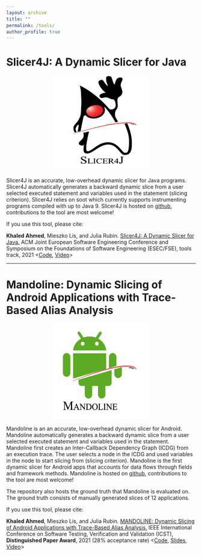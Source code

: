 ```yaml
---
layout: archive
title: ""
permalink: /tools/
author_profile: true
---
```


# Slicer4J: A Dynamic Slicer for Java


<img src="../images/slicer4j_logo.png"
width="256"
height="256"
style="display: block; margin: 0 auto"> 

Slicer4J is an accurate, low-overhead dynamic slicer for Java programs. Slicer4J automatically generates a backward dynamic slice from a user selected executed statement and variables used in the statement (slicing criterion). Slicer4J relies on soot which currently supports instrumenting programs compiled with up to Java 9. Slicer4J is hosted on [github](https://github.com/resess/Slicer4J), contributions to the tool are most welcome!

If you use this tool, please cite:

**Khaled Ahmed**, Mieszko Lis, and Julia Rubin. [Slicer4J: A Dynamic Slicer for Java.](https://people.ece.ubc.ca/mjulia/publications/Slicer4J_2021.pdf) ACM Joint European Software Engineering Conference and Symposium on the Foundations of Software Engineering (ESEC/FSE), tools track, 2021 <[Code](https://github.com/resess/Slicer4J), [Video](https://youtu.be/mn7z6I-WyH4)>

---

# Mandoline: Dynamic Slicing of Android Applications with Trace-Based Alias Analysis

<img src="../images/mandoline_Logo.png"
width="256"
height="256"
style="display: block; margin: 0 auto"> 

Mandoline is an an accurate, low-overhead dynamic slicer for Android. Mandoline automatically generates a backward dynamic slice from a user selected executed statement and variables used in the statement. Mandoline first creates an Inter-Callback Dependency Graph (ICDG) from an execution trace. The user selects a node in the ICDG and used variables in the node to start slicing from (slicing criterion). Mandoline is the first dynamic slicer for Android apps that accounts for data flows through fields and framework methods.
Mandoline is hosted on [github](https://github.com/resess/Mandoline), contributions to the tool are most welcome!

The repository also hosts the ground truth that Mandoline is evaluated on. The ground truth consists of manually generated slices of 12 applications.

If you use this tool, please cite:

**Khaled Ahmed**, Mieszko Lis, and Julia Rubin. [MANDOLINE: Dynamic Slicing of Android Applications with Trace-Based Alias Analysis.](https://www.ece.ubc.ca/~mjulia/publications/Mandoline_2021.pdf) IEEE International Conference on Software Testing, Verification and Validation (ICST), **Distinguished Paper Award**, 2021 (28% acceptance rate) <[Code](https://github.com/resess/Mandoline), [Slides](../files/ICST_flat_animation.pdf), [Video](https://www.youtube.com/watch?v=hHSEy6EcdsA)>

